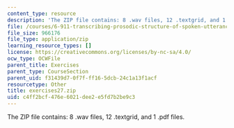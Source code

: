 ```yaml
---
content_type: resource
description: 'The ZIP file contains: 8 .wav files, 12 .textgrid, and 1 .pdf files.'
file: /courses/6-911-transcribing-prosodic-structure-of-spoken-utterances-with-tobi-january-iap-2006/c4ff2bcf476e6021dee2e5fd7b2be9c3_exercises27.zip
file_size: 966176
file_type: application/zip
learning_resource_types: []
license: https://creativecommons.org/licenses/by-nc-sa/4.0/
ocw_type: OCWFile
parent_title: Exercises
parent_type: CourseSection
parent_uid: f31439d7-0f7f-ff16-5dcb-24c1a13f1acf
resourcetype: Other
title: exercises27.zip
uid: c4ff2bcf-476e-6021-dee2-e5fd7b2be9c3
---
```

The ZIP file contains: 8 .wav files, 12 .textgrid, and 1 .pdf files.